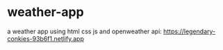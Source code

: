# weather-app
a weather app using html css js and openweather api: 
https://legendary-conkies-93b6f1.netlify.app
